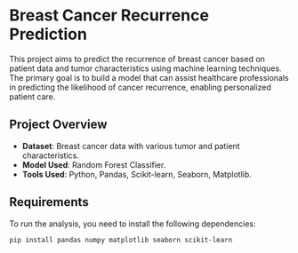 # Breast Cancer Recurrence Prediction

This project aims to predict the recurrence of breast cancer based on patient data and tumor characteristics using machine learning techniques. The primary goal is to build a model that can assist healthcare professionals in predicting the likelihood of cancer recurrence, enabling personalized patient care.

## Project Overview

- **Dataset**: Breast cancer data with various tumor and patient characteristics.
- **Model Used**: Random Forest Classifier.
- **Tools Used**: Python, Pandas, Scikit-learn, Seaborn, Matplotlib.

## Requirements

To run the analysis, you need to install the following dependencies:

```bash
pip install pandas numpy matplotlib seaborn scikit-learn
